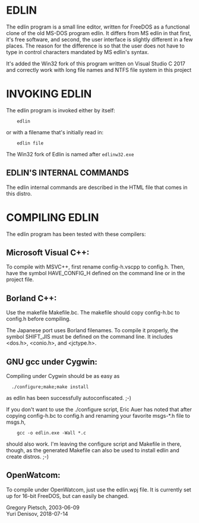 EDLIN
=====

The edlin program is a small line editor, written for FreeDOS as a functional
clone of the old MS-DOS program edlin. It differs from MS edlin in that
first, it's free software, and second, the user interface is slightly
different in a few places. The reason for the difference is so that the user
does not have to type in control characters mandated by MS edlin's syntax.

It's added the Win32 fork of this program written on Visual Studio C 2017 and correctly work with long file names and NTFS file system in this project

INVOKING EDLIN
==============

The edlin program is invoked either by itself:

        edlin

or with a filename that's initially read in:

        edlin file
        
The Win32 fork of Edlin is named after `edlinw32.exe`

EDLIN'S INTERNAL COMMANDS
-------------------------

The edlin internal commands are described in the HTML file that comes in this
distro.

COMPILING EDLIN
===============

The edlin program has been tested with these compilers:

Microsoft Visual C++:
---------------------

To compile with MSVC++, first rename config-h.vscpp to config.h. Then, have
the symbol HAVE_CONFIG_H defined on the command line or in the project file.

Borland C++:
------------

Use the makefile Makefile.bc. The makefile should copy config-h.bc to config.h
before compiling.

The Japanese port uses Borland filenames. To compile it properly, the symbol 
SHIFT_JIS must be defined on the command line. It includes <dos.h>, <conio.h>,
and <jctype.h>.

GNU gcc under Cygwin:
---------------------

Compiling under Cygwin should be as easy as 

	  ./configure;make;make install

as edlin has been successfully autoconfiscated. ;-)

If you don't want to use the ./configure script, Eric Auer has noted that
after copying config-h.bc to config.h and renaming your favorite msgs-*.h
file to msgs.h,

        gcc -o edlin.exe -Wall *.c

should also work. I'm leaving the configure script and Makefile in there,
though, as the generated Makefile can also be used to install edlin and
create distros. ;-)

OpenWatcom:
-----------

To compile under OpenWatcom, just use the edlin.wpj file. It is currently set
up for 16-bit FreeDOS, but can easily be changed.

Gregory Pietsch, 2003-06-09  
Yuri Denisov, 2018-07-14

